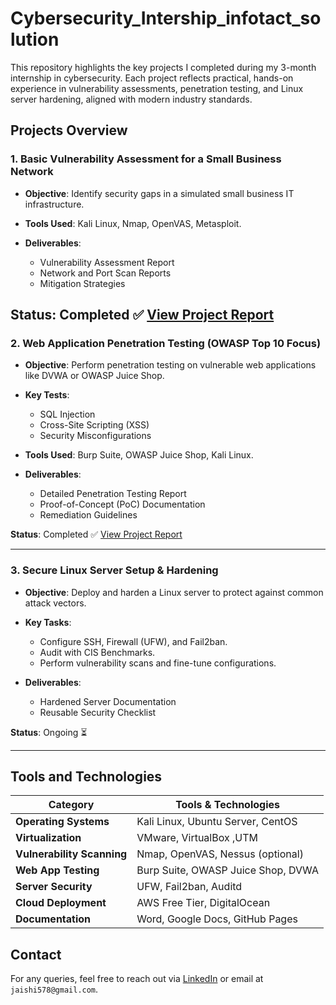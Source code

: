 # Cybersecurity_Intership_infotact_solution

This repository highlights the key projects I completed during my 3-month internship in cybersecurity. Each project reflects practical, hands-on experience in vulnerability assessments, penetration testing, and Linux server hardening, aligned with modern industry standards.
## Projects Overview

### 1. **Basic Vulnerability Assessment for a Small Business Network**

* **Objective**: Identify security gaps in a simulated small business IT infrastructure.
* **Tools Used**: Kali Linux, Nmap, OpenVAS, Metasploit.
* **Deliverables**:

  * Vulnerability Assessment Report
  * Network and Port Scan Reports
  * Mitigation Strategies

**Status**: Completed ✅
[View Project Report](https://github.com/ArnabNath11/Cybersecurity_Intership_infotact_solution/blob/main/Infotact-Internship-Projects/Project%201%20-%20Basic%20Vulnerability%20Assessment/Reports/project%201%20-%20basic%20vulnerability%20report.pdf)
---

### 2. **Web Application Penetration Testing (OWASP Top 10 Focus)**

* **Objective**: Perform penetration testing on vulnerable web applications like DVWA or OWASP Juice Shop.
* **Key Tests**:

  * SQL Injection
  * Cross-Site Scripting (XSS)
  * Security Misconfigurations
* **Tools Used**: Burp Suite, OWASP Juice Shop, Kali Linux.
* **Deliverables**:

  * Detailed Penetration Testing Report
  * Proof-of-Concept (PoC) Documentation
  * Remediation Guidelines

**Status**: Completed ✅
[View Project Report](https://github.com/ArnabNath11/Cybersecurity_Intership_infotact_solution/blob/main/Infotact-Internship-Projects/Project%202%20-%20Web%20Application%20Penetration%20Testing/Report/web%20application%20project%202%20final%20report.pdf)


---

### 3. **Secure Linux Server Setup & Hardening**

* **Objective**: Deploy and harden a Linux server to protect against common attack vectors.
* **Key Tasks**:

  * Configure SSH, Firewall (UFW), and Fail2ban.
  * Audit with CIS Benchmarks.
  * Perform vulnerability scans and fine-tune configurations.
* **Deliverables**:

  * Hardened Server Documentation
  * Reusable Security Checklist

**Status**: Ongoing ⏳

---

## Tools and Technologies

| Category                   | Tools & Technologies               |
| -------------------------- | ---------------------------------- |
| **Operating Systems**      | Kali Linux, Ubuntu Server, CentOS  |
| **Virtualization**         | VMware, VirtualBox ,UTM                |
| **Vulnerability Scanning** | Nmap, OpenVAS, Nessus (optional)   |
| **Web App Testing**        | Burp Suite, OWASP Juice Shop, DVWA |
| **Server Security**        | UFW, Fail2ban, Auditd              |
| **Cloud Deployment**       | AWS Free Tier, DigitalOcean        |
| **Documentation**          | Word, Google Docs, GitHub Pages    |



## Contact

For any queries, feel free to reach out via [LinkedIn](httpswww.linkedin.com/in/jaishri-mahalia-4b5466278)
 or email at `jaishi578@gmail.com`.

